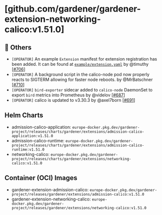 # [github.com/gardener/gardener-extension-networking-calico:v1.51.0]

## 🏃 Others
- `[OPERATOR]` An example `Extension` manifest for extension registration has been added. It can be found at [`example/extension.yaml`](https://github.com/gardener/gardener-extension-networking-calico/blob/master/example/extension.yaml) by @timuthy [[#706](https://github.com/gardener/gardener-extension-networking-calico/pull/706)]
- `[OPERATOR]` A background script in the calico-node pod now properly reacts to SIGTERM allowing for faster node reboots. by @MrBatschner [[#710](https://github.com/gardener/gardener-extension-networking-calico/pull/710)]
- `[OPERATOR]` `bird-exporter` sidecar added to `calico-node` DaemonSet to export `bird` metrics into Prometheus by @videlov [[#687](https://github.com/gardener/gardener-extension-networking-calico/pull/687)]
- `[OPERATOR]` calico is updated to v3.30.3 by @axel7born [[#691](https://github.com/gardener/gardener-extension-networking-calico/pull/691)]


## Helm Charts
- admission-calico-application: `europe-docker.pkg.dev/gardener-project/releases/charts/gardener/extensions/admission-calico-application:v1.51.0`
- admission-calico-runtime: `europe-docker.pkg.dev/gardener-project/releases/charts/gardener/extensions/admission-calico-runtime:v1.51.0`
- networking-calico: `europe-docker.pkg.dev/gardener-project/releases/charts/gardener/extensions/networking-calico:v1.51.0`
## Container (OCI) Images
- gardener-extension-admission-calico: `europe-docker.pkg.dev/gardener-project/releases/gardener/extensions/admission-calico:v1.51.0`
- gardener-extension-networking-calico: `europe-docker.pkg.dev/gardener-project/releases/gardener/extensions/networking-calico:v1.51.0`
